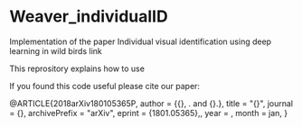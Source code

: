 # Weaver_individualID

Implementation of the paper Individual visual identification using deep learning in wild birds link


This reprository explains how to use

If you found this code useful please cite our paper:


@ARTICLE{2018arXiv180105365P,
author = {{}, . and {}.},
title = "{}",
journal = {},
archivePrefix = "arXiv",
eprint = {1801.05365},,
year = ,
month = jan,
}
